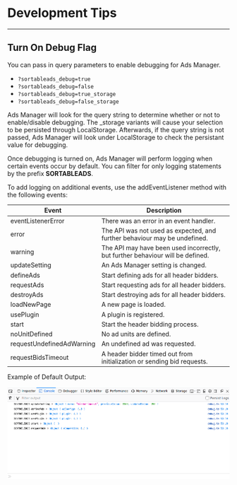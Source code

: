 # Development Tips

---

## Turn On Debug Flag

You can pass in query parameters to enable debugging for Ads Manager.

* `?sortableads_debug=true`
* `?sortableads_debug=false`
* `?sortableads_debug=true_storage`
* `?sortableads_debug=false_storage`

Ads Manager will look for the query string to determine whether or not to enable/disable debugging. The _storage variants will cause your selection to be persisted through LocalStorage. Afterwards, if the query string is not passed, Ads Manager will look under LocalStorage to check the persistant value for debugging.

Once debugging is turned on, Ads Manager will perform logging when certain events occur by default. You can filter for only logging statements by the prefix **SORTABLEADS**.

To add logging on additional events, use the addEventListener method with the following events:

| Event                     | Description                                                                    |
|---------------------------|--------------------------------------------------------------------------------|
| eventListenerError        | There was an error in an event handler.                                        |
| error                     | The API was not used as expected, and further behaviour may be undefined.      |
| warning                   | The API may have been used incorrectly, but further behaviour will be defined. |
| updateSetting             | An Ads Manager setting is changed.                                             |
| defineAds                 | Start defining ads for all header bidders.                                     |
| requestAds                | Start requesting ads for all header bidders.                                   |
| destroyAds                | Start destroying ads for all header bidders.                                   |
| loadNewPage               | A new page is loaded.                                                          |
| usePlugin                 | A plugin is registered.                                                        |
| start                     | Start the header bidding process.                                              |
| noUnitDefined             | No ad units are defined.                                                       |
| requestUndefinedAdWarning | An undefined ad was requested.                                                 |
| requestBidsTimeout        | A header bidder timed out from initialization or sending bid requests.         |

Example of Default Output:

![Default debug example output](_media/debug-output.png "Default debug example output")

